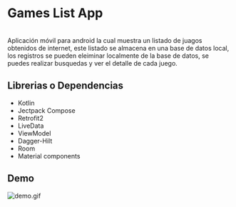 # Games List App
<br> Aplicación móvil para android la cual muestra un listado de juagos obtenidos de internet, este listado se almacena en una base de datos local, los registros se pueden eleiminar
localmente de la base de datos, se puedes realizar busquedas y ver el detalle de cada juego. </br>

## Librerias o Dependencias

- Kotlin
- Jectpack Compose
- Retrofit2
- LiveData
- ViewModel
- Dagger-Hilt
- Room
- Material components

## Demo
![demo.gif](demo.gif)
